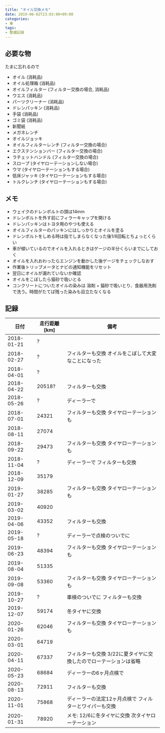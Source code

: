 ```yaml
---
title: "オイル交換メモ"
date: 2019-06-02T23:03:00+09:00
categories:
- 車
tags:
- 整備記録
---
```


## 必要な物
たまに忘れるので

* オイル (消耗品)
* オイル処理箱 (消耗品)
* オイルフィルター (フィルター交換の場合, 消耗品)
* ウエス (消耗品)
* パーツクリーナー (消耗品)
* ドレンパッキン (消耗品)
* 手袋 (消耗品)
* ゴミ袋 (消耗品)
* 新聞紙
* メガネレンチ
* オイルジョッキ
* オイルフィルターレンチ (フィルター交換の場合)
* エクステンションバー (フィルター交換の場合)
* ラチェットハンドル (フィルター交換の場合)
* スロープ (タイヤローテーションしない場合)
* ウマ (タイヤローテーションもする場合)
* 低床ジャッキ (タイヤローテーションもする場合)
* トルクレンチ (タイヤローテーションもする場合)

<!--more-->

## メモ
* ウェイクのドレンボルトの頭は14mm
* ドレンボルトを外す前にフィラーキャップを開ける
* ドレンパッキンはトヨタ用のやつも使える
* オイルフィルターのパッキンにはしっかりとオイルを塗る
* ドレンボルトをしめる時は指でしまらなくなった後1/8回転とちょっとくらい
* 車が傾いているのでオイルを入れるときはゲージの半分くらいまでにしておく
* オイルを入れおわったらエンジンを動かした後ゲージをチェックしなおす
* 作業後トリップメータとナビの通知機能をリセット
* 翌日にオイルが漏れていないか確認
* オイルをこぼしたら猫砂で吸いとる
* コンクリートについたオイルの染みは 溶剤 + 猫砂で吸いとり、食器用洗剤で洗う。時間がたてば残った染みも目立たなくなる


## 記録
| 日付       | 走行距離[km] | 備考                                                               |
|------------|--------------|--------------------------------------------------------------------|
| 2018-01-21 | ?            |                                                                    |
| 2018-02-27 | ?            | フィルターも交換 オイルをこぼして大変なことになった                |
| 2018-04-01 | ?            |                                                                    |
| 2018-04-22 | 20518?       | フィルターも交換                                                   |
| 2018-05-26 | ?            | ディーラーで                                                       |
| 2018-07-01 | 24321        | フィルターも交換 タイヤローテーションも                            |
| 2018-08-11 | 27074        |                                                                    |
| 2018-09-22 | 29473        | フィルターも交換 タイヤローテーションも                            |
| 2018-11-04 | ?            | ディーラーで フィルターも交換                                      |
| 2018-12-09 | 35179        |                                                                    |
| 2019-01-27 | 38285        | フィルターも交換 タイヤローテーションも                            |
| 2019-03-02 | 40920        |                                                                    |
| 2019-04-06 | 43352        | フィルターも交換                                                   |
| 2019-05-18 | ?            | ディーラーで点検のついでに                                         |
| 2019-06-23 | 48394        | フィルターも交換 タイヤローテーションも                            |
| 2019-08-04 | 51335        |                                                                    |
| 2019-09-08 | 53360        | フィルターも交換 タイヤローテーションも                            |
| 2019-10-27 | ?            | 車検のついでに フィルターも交換                                    |
| 2019-12-07 | 59174        | 冬タイヤに交換                                                     |
| 2020-01-26 | 62046        | フィルターも交換 タイヤローテーションも                            |
| 2020-03-01 | 64719        |                                                                    |
| 2020-04-11 | 67337        | フィルターも交換  3/22に夏タイヤに交換したのでローテーションは省略 |
| 2020-05-23 | 68684        | ディーラーの6ヶ月点検で                                            |
| 2020-08-13 | 72911        | フィルターも交換                                                   |
| 2020-11-01 | 75868        | ディーラーの法定12ヶ月点検で フィルターとワイパーも交換            |
| 2020-01-31 | 78920        | メモ: 12/6に冬タイヤに交換 次タイヤローテーション                  |
